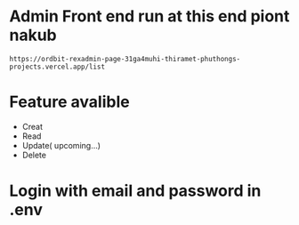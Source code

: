# Admin Front end run at this end piont nakub
```
https://ordbit-rexadmin-page-31ga4muhi-thiramet-phuthongs-projects.vercel.app/list
```

# Feature avalible
- Creat
- Read
- Update( upcoming...)
- Delete

# Login with email and password in .env
